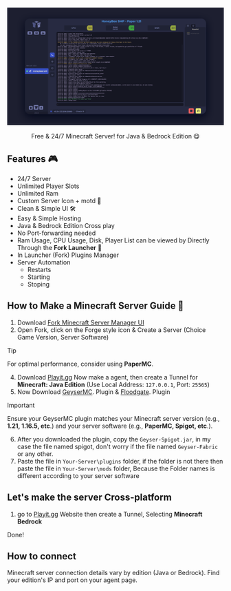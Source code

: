 ![HOMESCREEN](https://github.com/NotAGanesh/guide-to-make-a-mcserver/blob/main/IMAGES/HOMESCREEN.png?raw=true)

<p align="center">
    Free & 24/7 Minecraft Server! for Java & Bedrock Edition 😋
</p>   

## Features 🎮
- 24/7 Server
- Unlimited Player Slots
- Unlimited Ram
- Custom Server Icon + motd 📝
- Clean & Simple UI 🛠️
- Easy & Simple Hosting
- Java & Bedrock Edition Cross play
- No Port-forwarding needed
- Ram Usage, CPU Usage, Disk, Player List can be viewed by Directly Through the **Fork Launcher** 🔎
- In Launcher (Fork) Plugins Manager
- Server Automation
  - Restarts
  - Starting
  - Stoping

## How to Make a Minecraft Server Guide 🧩
1. Download [Fork Minecraft Server Manager UI](https://www.fork.gg/)
2. Open Fork, click on the Forge style icon & Create a Server (Choice Game Version, Server Software)

> [!TIP]
> For optimal performance, consider using **PaperMC**.

4. Download [Playit.gg](https://playit.gg/) Now make a agent, then create a Tunnel for **Minecraft: Java Edition** (Use Local Address: `127.0.0.1`, Port: `25565`)
5. Now Download [GeyserMC](https://geysermc.org/download). Plugin & [Floodgate](https://geysermc.org/download#floodgate). Plugin

> [!IMPORTANT]  
> Ensure your GeyserMC plugin matches your Minecraft server version (e.g., **1.21, 1.16.5, etc**.) and your server software (e.g., **PaperMC, Spigot, etc**.).
6. After you downloaded the plugin, copy the `Geyser-Spigot.jar`, in my case the file named spigot, don't worry if the file named `Geyser-Fabric` or any other.
7. Paste the file in `Your-Server\plugins` folder, if the folder is not there then paste the file in `Your-Server\mods` folder, Because the Folder names is different according to your server software

## Let's make the server Cross-platform
1. go to [Playit.gg](https://playit.gg/) Website then create a Tunnel, Selecting **Minecraft Bedrock**

Done!
## How to connect

Minecraft server connection details vary by edition (Java or Bedrock).  Find your edition's IP and port on your agent page.



